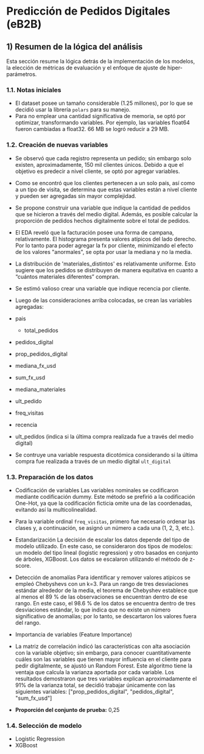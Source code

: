 # Predicción de Pedidos Digitales (eB2B)

## 1) Resumen de la lógica del análisis
Esta sección resume la lógica detrás de la implementación de los modelos, la elección de métricas de evaluación y el enfoque de ajuste de hiper-parámetros.

### 1.1. Notas iniciales
- El dataset posee un tamaño considerable (1.25 millones), por lo que se decidió usar la librería `polars` para su manejo.
-	Para no emplear una cantidad significativa de memoria, se optó por optimizar, transformando variables. Por ejemplo, las variables float64 fueron cambiadas a float32. 66 MB se logró reducir a 29 MB.

### 1.2.	Creación de nuevas variables
-	Se observó que cada registro representa un pedido; sin embargo solo existen, aproximadamente, 150 mil clientes únicos. Debido a que el objetivo es predecir a nivel cliente, se optó por agregar variables. 
-	Como se encontró que los clientes pertenecen a un solo país, así como a un tipo de visita, se determina que estas variables están a nivel cliente y pueden ser agregadas sin mayor complejidad.
-	Se propone construir una variable que indique la cantidad de pedidos que se hicieron a través del medio digital. Además, es posible calcular la proporción de pedidos hechos digitalmente sobre el total de pedidos.
-	El EDA reveló que la facturación posee una forma de campana, relativamente. El histograma presenta valores atípicos del lado derecho. Por lo tanto para poder agregar la fx por cliente, minimizando el efecto de los valores "anormales", se opta por usar la mediana y no la media.
-	La distribución de 'materiales_distintos' es relativamente uniforme. Esto sugiere que los pedidos se distribuyen de manera equitativa en cuanto a “cuántos materiales diferentes” compran.
-	Se estimó valioso crear una variable que indique recencia por cliente.
-	Luego de las consideraciones arriba colocadas, se crean las variables agregadas:
  - pais
 	- total_pedidos
  - pedidos_digital
  - prop_pedidos_digital
  - mediana_fx_usd
  - sum_fx_usd
  - mediana_materiales
  - ult_pedido
  - freq_visitas
  - recencia
  - ult_pedidos (indica si la última compra realizada fue a través del medio digital)
  
-	Se contruye una variable respuesta dicotómica considerando si la última compra fue realizada a través de un medio digital `ult_digital`

### 1.3.	Preparación de los datos 
- Codificación de variables
  Las variables nominales se codificaron mediante codificación dummy. Este método se prefirió a la codificación One-Hot, ya que la codificación ficticia omite una de las coordenadas, evitando así la multicolinealidad.
- Para la variable ordinal `freq_visitas`, primero fue necesario ordenar las clases y, a continuación, se asignó un número a cada una (1, 2, 3, etc.). 

- Estandarización
  La decisión de escalar los datos depende del tipo de modelo utilizado. En este caso, se consideraron dos tipos de modelos: un modelo del tipo lineal (logistic regression) y otro basados en conjunto de árboles, XGBoost. Los datos se escalaron utilizando el método de z-score.

- Detección de anomalías
  Para identificar y remover valores atípicos se empleó Chebyshevs con un k=3.  Para un rango de tres desviaciones estándar alrededor de la media, el teorema de Chebyshev establece que al menos el 89 % de las observaciones se encuentran dentro de ese rango. En este caso, el 98.6 % de los datos se encuentra dentro de tres desviaciones estándar, lo que indica que no existe un número significativo de anomalías; por lo tanto, se descartaron los valores fuera del rango.

- Importancia de variables (Feature Importance)
-   La matriz de correlación indicó las características con alta asociación con la variable objetivo; sin embargo, para conocer cuantitativamente cuáles son las variables que tienen mayor influencia en el cliente para pedir digitalmente, se ajustó un Random Forest. Este algoritmo tiene la ventaja que calcula la varianza aportada por cada variable. Los resultados demostraron que tres variables explican aproximadamente el 91% de la varianza total, se decidió trabajar únicamente con las siguientes variables: ["prop_pedidos_digital", "pedidos_digital", "sum_fx_usd"]
-   **Proporción del conjunto de prueba:** 0,25

### 1.4. Selección de modelo
- Logistic Regression
- XGBoost
